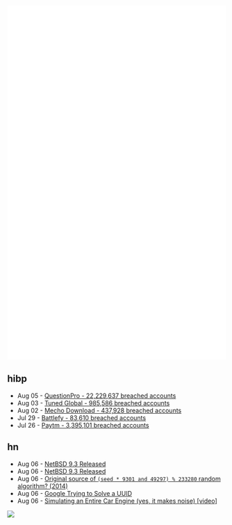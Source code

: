 ![Metrics](https://raw.githubusercontent.com/phixion/phixion/master/metrics.svg)

## hibp

<!--
for https://github.com/phixion/phixion/blob/main/.github/workflows/feeds.yml
-->
<!--START_SECTION:haveibeenpwnd-->
- Aug 05 - [QuestionPro - 22,229,637 breached accounts](https://haveibeenpwned.com/PwnedWebsites#QuestionPro)
- Aug 03 - [Tuned Global - 985,586 breached accounts](https://haveibeenpwned.com/PwnedWebsites#TunedGlobal)
- Aug 02 - [Mecho Download - 437,928 breached accounts](https://haveibeenpwned.com/PwnedWebsites#MechoDownload)
- Jul 29 - [Battlefy - 83,610 breached accounts](https://haveibeenpwned.com/PwnedWebsites#Battlefy)
- Jul 26 - [Paytm - 3,395,101 breached accounts](https://haveibeenpwned.com/PwnedWebsites#Paytm)
<!--END_SECTION:haveibeenpwnd-->

## hn

<!--
for https://github.com/phixion/phixion/blob/main/.github/workflows/feeds.yml
-->
<!--START_SECTION:hn-->
- Aug 06 - [NetBSD 9.3 Released](https://www.netbsd.org/releases/formal-9/NetBSD-9.3.html)
- Aug 06 - [NetBSD 9.3 Released](https://blog.netbsd.org/tnf/entry/netbsd_9_3_released)
- Aug 06 - [Original source of `(seed * 9301 and 49297) % 233280` random algorithm? (2014)](https://softwareengineering.stackexchange.com/questions/260969/original-source-of-seed-9301-49297-233280-random-algorithm)
- Aug 06 - [Google Trying to Solve a UUID](https://www.google.com/search?q=0e2b835d-4d9a-4b8b-b009-988741022e8c&sourceid=chrome&ie=UTF-8)
- Aug 06 - [Simulating an Entire Car Engine (yes, it makes noise) [video]](https://www.youtube.com/watch?v=RKT-sKtR970)
<!--END_SECTION:hn-->

<!--
for https://yhype.me
-->
![](https://hit.yhype.me/github/profile?user_id=13013670)
